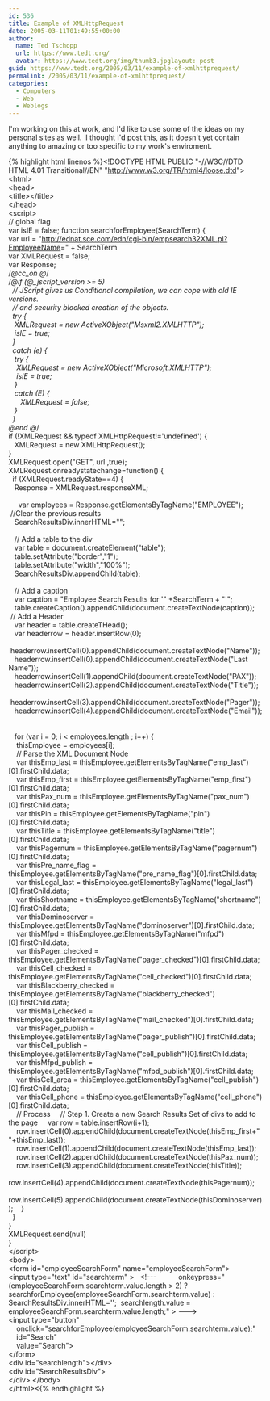```yaml
---
id: 536
title: Example of XMLHttpRequest
date: 2005-03-11T01:49:55+00:00
author:
  name: Ted Tschopp
  url: https://www.tedt.org/
  avatar: https://www.tedt.org/img/thumb3.jpglayout: post
guid: https://www.tedt.org/2005/03/11/example-of-xmlhttprequest/
permalink: /2005/03/11/example-of-xmlhttprequest/
categories:
  - Computers
  - Web
  - Weblogs
---
```

I'm working on this at work, and I'd like to use some of the ideas on my personal sites as well.  I thought I'd post this, as it doesn't yet contain anything to amazing or too specific to my work's enviroment.

{% highlight html linenos %}&lt;!DOCTYPE HTML PUBLIC "-//W3C//DTD HTML 4.01 Transitional//EN" "<a href="http://www.w3.org/TR/html4/loose.dtd">http://www.w3.org/TR/html4/loose.dtd</a>"&gt;<br />&lt;html&gt;<br />&lt;head&gt;<br />&lt;title&gt;&lt;/title&gt;<br />&lt;/head&gt;<br />&lt;script&gt;<br />// global flag<br />var isIE = false;
function searchforEmployee(SearchTerm) {<br />var url = "<a href="http://ednat.sce.com/edn/cgi-bin/empsearch32XML.pl?EmployeeName">http://ednat.sce.com/edn/cgi-bin/empsearch32XML.pl?EmployeeName</a>=" + SearchTerm<br />var XMLRequest = false;<br />var Response;<br /><a>/*@cc_on</a> @*/<br /><a>/*@if</a> (@_jscript_version &gt;= 5)<br />  // JScript gives us Conditional compilation, we can cope with old IE versions.<br />  // and security blocked creation of the objects.<br />  try {<br />   XMLRequest = new ActiveXObject("Msxml2.XMLHTTP");<br />   isIE = true;<br />  } <br />  catch (e) {<br />   try {<br />    XMLRequest = new ActiveXObject("Microsoft.XMLHTTP");<br />    isIE = true;<br />   } <br />   catch (E) {<br />      XMLRequest = false;<br />   }<br />  }<br />@end @*/<br />if (!XMLRequest && typeof XMLHttpRequest!='undefined') {<br />   XMLRequest = new XMLHttpRequest();<br />}<br />XMLRequest.open("GET", url ,true);<br />XMLRequest.onreadystatechange=function() {<br />  if (XMLRequest.readyState==4) { <br />   Response = XMLRequest.responseXML;<br />   <br />     var employees = Response.getElementsByTagName("EMPLOYEE");
   //Clear the previous results<br />   SearchResultsDiv.innerHTML="";<br />   <br />   // Add a table to the div<br />   var table = document.createElement("table");<br />   table.setAttribute("border","1");<br />   table.setAttribute("width","100%");<br />   SearchResultsDiv.appendChild(table);<br />   <br />   // Add a caption<br />   var caption = "Employee Search Results for '" +SearchTerm + "'";<br />   table.createCaption().appendChild(document.createTextNode(caption));
   // Add a Header<br />   var header = table.createTHead();<br />   var headerrow = header.insertRow(0);<br />   headerrow.insertCell(0).appendChild(document.createTextNode("Name"));<br />   headerrow.insertCell(0).appendChild(document.createTextNode("Last Name"));<br />   headerrow.insertCell(1).appendChild(document.createTextNode("PAX"));<br />   headerrow.insertCell(2).appendChild(document.createTextNode("Title"));<br />   headerrow.insertCell(3).appendChild(document.createTextNode("Pager"));<br />   headerrow.insertCell(4).appendChild(document.createTextNode("Email"));<br />   <br />   <br />   for (var i = 0; i &lt; employees.length ; i++) {<br />    thisEmployee = employees[i];<br />    // Parse the XML Document Node<br />    var thisEmp_last = thisEmployee.getElementsByTagName("emp_last")[0].firstChild.data;<br />    var thisEmp_first = thisEmployee.getElementsByTagName("emp_first")[0].firstChild.data;<br />    var thisPax_num = thisEmployee.getElementsByTagName("pax_num")[0].firstChild.data;<br />    var thisPin = thisEmployee.getElementsByTagName("pin")[0].firstChild.data;<br />    var thisTitle = thisEmployee.getElementsByTagName("title")[0].firstChild.data;<br />    var thisPagernum = thisEmployee.getElementsByTagName("pagernum")[0].firstChild.data;<br />    var thisPre_name_flag = thisEmployee.getElementsByTagName("pre_name_flag")[0].firstChild.data;<br />    var thisLegal_last = thisEmployee.getElementsByTagName("legal_last")[0].firstChild.data;<br />    var thisShortname = thisEmployee.getElementsByTagName("shortname")[0].firstChild.data;<br />    var thisDominoserver = thisEmployee.getElementsByTagName("dominoserver")[0].firstChild.data;<br />    var thisMfpd = thisEmployee.getElementsByTagName("mfpd")[0].firstChild.data;<br />    var thisPager_checked = thisEmployee.getElementsByTagName("pager_checked")[0].firstChild.data;<br />    var thisCell_checked = thisEmployee.getElementsByTagName("cell_checked")[0].firstChild.data;<br />    var thisBlackberry_checked = thisEmployee.getElementsByTagName("blackberry_checked")[0].firstChild.data;<br />    var thisMail_checked = thisEmployee.getElementsByTagName("mail_checked")[0].firstChild.data;<br />    var thisPager_publish = thisEmployee.getElementsByTagName("pager_publish")[0].firstChild.data;<br />    var thisCell_publish = thisEmployee.getElementsByTagName("cell_publish")[0].firstChild.data;<br />    var thisMfpd_publish = thisEmployee.getElementsByTagName("mfpd_publish")[0].firstChild.data;<br />    var thisCell_area = thisEmployee.getElementsByTagName("cell_publish")[0].firstChild.data;<br />    var thisCell_phone = thisEmployee.getElementsByTagName("cell_phone")[0].firstChild.data;<br />    // Process
    // Step 1. Create a new Search Results Set of divs to add to the page
    var row = table.insertRow(i+1);<br />    row.insertCell(0).appendChild(document.createTextNode(thisEmp_first+" "+thisEmp_last));<br />    row.insertCell(1).appendChild(document.createTextNode(thisEmp_last));<br />    row.insertCell(2).appendChild(document.createTextNode(thisPax_num));<br />    row.insertCell(3).appendChild(document.createTextNode(thisTitle));<br />    row.insertCell(4).appendChild(document.createTextNode(thisPagernum));<br />    row.insertCell(5).appendChild(document.createTextNode(thisDominoserver));
   }<br />  }<br />}<br />XMLRequest.send(null)<br />}<br />&lt;/script&gt;<br />&lt;body&gt;<br />&lt;form id="employeeSearchForm" name="employeeSearchForm"&gt;<br />&lt;input type="text" id="searchterm" &gt;   &lt;!---           onkeypress="(employeeSearchForm.searchterm.value.length &gt; 2) ? searchforEmployee(employeeSearchForm.searchterm.value) : SearchResultsDiv.innerHTML='';  searchlength.value = employeeSearchForm.searchterm.value.length;" &gt; ---&gt;<br />&lt;input type="button"<br />    onclick="searchforEmployee(employeeSearchForm.searchterm.value);"<br />    id="Search"<br />    value="Search"&gt;<br />&lt;/form&gt;<br />&lt;div id="searchlength"&gt;&lt;/div&gt;<br />&lt;div id="SearchResultsDiv"&gt;<br />&lt;/div&gt;
&lt;/body&gt;<br />&lt;/html&gt;<{% endhighlight %}